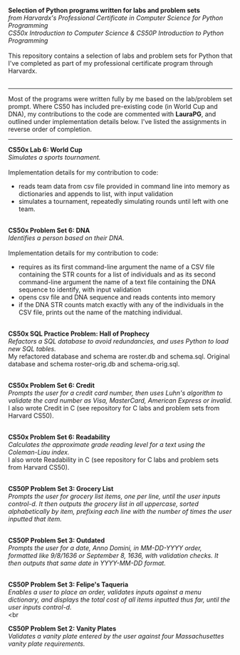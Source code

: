 **Selection of Python programs written for labs and problem sets**<br>
*from Harvardx's Professional Certificate in Computer Science for Python Programming<br>
CS50x Introduction to Computer Science & CS50P Introduction to Python Programming*
<br><br>
This repository contains a selection of labs and problem sets for Python that I've completed as part of my professional certificate program through Harvardx.
<br><br>

---

Most of the programs were written fully by me based on the lab/problem set prompt. Where CS50 has included pre-existing code (in World Cup and DNA), my contributions to the code are commented with **LauraPG**, and outlined under implementation details below. I've listed the assignments in reverse order of completion.

---

**CS50x Lab 6: World Cup**<br>
*Simulates a sports tournament.*
<br><br>
Implementation details for my contribution to code:     
- reads team data from csv file provided in command line into memory as dictionaries and appends to list, with input validation
- simulates a tournament, repeatedly simulating rounds until left with one team.
<br><br>

**CS50x Problem Set 6: DNA**<br>
*Identifies a person based on their DNA.*
<br><br>
Implementation details for my contribution to code:   
- requires as its first command-line argument the name of a CSV file containing the STR counts for a list of individuals and as its second command-line argument the name of a text file containing the DNA sequence to identify, with input validation
- opens csv file and DNA sequence and reads contents into memory
- if the DNA STR counts match exactly with any of the individuals in the CSV file, prints out the name of the matching individual.
<br><br>

**CS50x SQL Practice Problem: Hall of Prophecy**<br>
*Refactors a SQL database to avoid redundancies, and uses Python to load new SQL tables.*<br>
My refactored database and schema are roster.db and schema.sql. Original database and schema roster-orig.db and schema-orig.sql.
<br><br>

**CS50x Problem Set 6: Credit**<br>
*Prompts the user for a credit card number, then uses Luhn's algorithm to validate the card number as Visa, MasterCard, American Express or invalid.*<br>
I also wrote Credit in C (see repository for C labs and problem sets from Harvard CS50).
<br><br>

**CS50x Problem Set 6: Readability**<br>
*Calculates the approximate grade reading level for a text using the Coleman-Liau index.*<br>
I also wrote Readability in C (see repository for C labs and problem sets from Harvard CS50).
<br><br>

**CS50P Problem Set 3: Grocery List**<br>
*Prompts the user for grocery list items, one per line, until the user inputs control-d. It then outputs the grocery list in all uppercase, sorted alphabetically by item, prefixing each line with the number of times the user inputted that item.*
<br><br>

**CS50P Problem Set 3: Outdated**<br>
*Prompts the user for a date, Anno Domini, in MM-DD-YYYY order, formatted like 9/8/1636 or September 8, 1636, with validation checks. It then outputs that same date in YYYY-MM-DD format.*
<br><br>

**CS50P Problem Set 3: Felipe's Taqueria**<br>
*Enables a user to place an order, validates inputs against a menu dictionary, and displays the total cost of all items inputted thus far, until the user inputs control-d.*
<br><br

**CS50P Problem Set 2: Vanity Plates**<br>
*Validates a vanity plate entered by the user against four Massachusettes vanity plate requirements.*
<br><br>


